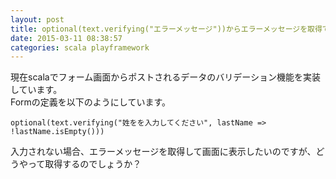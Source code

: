 ```yaml
---
layout: post
title: optional(text.verifying("エラーメッセージ"))からエラーメッセージを取得できない
date: 2015-03-11 08:38:57
categories: scala playframework
---
```

<p>現在scalaでフォーム画面からポストされるデータのバリデーション機能を実装しています。<br>
Formの定義を以下のようにしています。</p>

<p><code>optional(text.verifying("姓をを入力してください", lastName =&gt; !lastName.isEmpty()))</code></p>

<p>入力されない場合、エラーメッセージを取得して画面に表示したいのですが、どうやって取得するのでしょうか？</p>
